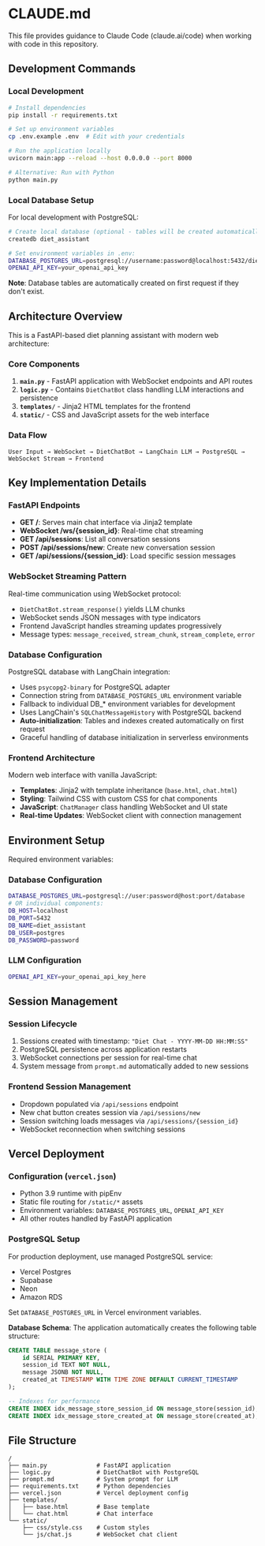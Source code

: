 # CLAUDE.md

This file provides guidance to Claude Code (claude.ai/code) when working with code in this repository.

## Development Commands

### Local Development
```bash
# Install dependencies
pip install -r requirements.txt

# Set up environment variables
cp .env.example .env  # Edit with your credentials

# Run the application locally
uvicorn main:app --reload --host 0.0.0.0 --port 8000

# Alternative: Run with Python
python main.py
```

### Local Database Setup
For local development with PostgreSQL:
```bash
# Create local database (optional - tables will be created automatically)
createdb diet_assistant

# Set environment variables in .env:
DATABASE_POSTGRES_URL=postgresql://username:password@localhost:5432/diet_assistant
OPENAI_API_KEY=your_openai_api_key
```

**Note**: Database tables are automatically created on first request if they don't exist.

## Architecture Overview

This is a FastAPI-based diet planning assistant with modern web architecture:

### Core Components
1. **`main.py`** - FastAPI application with WebSocket endpoints and API routes
2. **`logic.py`** - Contains `DietChatBot` class handling LLM interactions and persistence  
3. **`templates/`** - Jinja2 HTML templates for the frontend
4. **`static/`** - CSS and JavaScript assets for the web interface

### Data Flow
```
User Input → WebSocket → DietChatBot → LangChain LLM → PostgreSQL → WebSocket Stream → Frontend
```

## Key Implementation Details

### FastAPI Endpoints
- **GET /**: Serves main chat interface via Jinja2 template
- **WebSocket /ws/{session_id}**: Real-time chat streaming
- **GET /api/sessions**: List all conversation sessions
- **POST /api/sessions/new**: Create new conversation session
- **GET /api/sessions/{session_id}**: Load specific session messages

### WebSocket Streaming Pattern
Real-time communication using WebSocket protocol:
- `DietChatBot.stream_response()` yields LLM chunks
- WebSocket sends JSON messages with type indicators
- Frontend JavaScript handles streaming updates progressively
- Message types: `message_received`, `stream_chunk`, `stream_complete`, `error`

### Database Configuration
PostgreSQL database with LangChain integration:
- Uses `psycopg2-binary` for PostgreSQL adapter
- Connection string from `DATABASE_POSTGRES_URL` environment variable
- Fallback to individual DB_* environment variables for development
- Uses LangChain's `SQLChatMessageHistory` with PostgreSQL backend
- **Auto-initialization**: Tables and indexes created automatically on first request
- Graceful handling of database initialization in serverless environments

### Frontend Architecture
Modern web interface with vanilla JavaScript:
- **Templates**: Jinja2 with template inheritance (`base.html`, `chat.html`)
- **Styling**: Tailwind CSS with custom CSS for chat components
- **JavaScript**: `ChatManager` class handling WebSocket and UI state
- **Real-time Updates**: WebSocket client with connection management

## Environment Setup

Required environment variables:

### Database Configuration
```bash
DATABASE_POSTGRES_URL=postgresql://user:password@host:port/database
# OR individual components:
DB_HOST=localhost
DB_PORT=5432
DB_NAME=diet_assistant
DB_USER=postgres
DB_PASSWORD=password
```

### LLM Configuration
```bash
OPENAI_API_KEY=your_openai_api_key_here
```

## Session Management

### Session Lifecycle
1. Sessions created with timestamp: `"Diet Chat - YYYY-MM-DD HH:MM:SS"`
2. PostgreSQL persistence across application restarts
3. WebSocket connections per session for real-time chat
4. System message from `prompt.md` automatically added to new sessions

### Frontend Session Management
- Dropdown populated via `/api/sessions` endpoint
- New chat button creates session via `/api/sessions/new`
- Session switching loads messages via `/api/sessions/{session_id}`
- WebSocket reconnection when switching sessions

## Vercel Deployment

### Configuration (`vercel.json`)
- Python 3.9 runtime with pipEnv
- Static file routing for `/static/*` assets
- Environment variables: `DATABASE_POSTGRES_URL`, `OPENAI_API_KEY`
- All other routes handled by FastAPI application

### PostgreSQL Setup
For production deployment, use managed PostgreSQL service:
- Vercel Postgres
- Supabase
- Neon
- Amazon RDS

Set `DATABASE_POSTGRES_URL` in Vercel environment variables.

**Database Schema**: The application automatically creates the following table structure:
```sql
CREATE TABLE message_store (
    id SERIAL PRIMARY KEY,
    session_id TEXT NOT NULL,
    message JSONB NOT NULL,
    created_at TIMESTAMP WITH TIME ZONE DEFAULT CURRENT_TIMESTAMP
);

-- Indexes for performance
CREATE INDEX idx_message_store_session_id ON message_store(session_id);
CREATE INDEX idx_message_store_created_at ON message_store(created_at);
```

## File Structure
```
/
├── main.py              # FastAPI application
├── logic.py             # DietChatBot with PostgreSQL
├── prompt.md            # System prompt for LLM
├── requirements.txt     # Python dependencies
├── vercel.json          # Vercel deployment config
├── templates/
│   ├── base.html        # Base template
│   └── chat.html        # Chat interface
└── static/
    ├── css/style.css    # Custom styles
    └── js/chat.js       # WebSocket chat client
```
